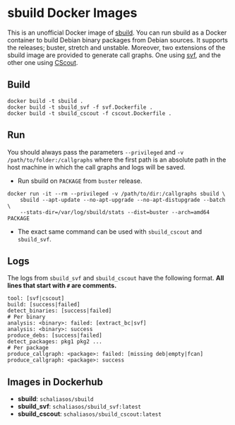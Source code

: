 # sbuild Docker Images

This is an unofficial Docker image of
[sbuild](https://tracker.debian.org/pkg/sbuild).
You can run sbuild as a Docker container to build Debian binary packages
from Debian sources. It supports the releases; buster, stretch and unstable.
Moreover, two extensions of the sbuild image are provided to generate call
graphs. One using [svf](https://svf-tools.github.io/SVF/),
and the other one using
[CScout](https://www2.dmst.aueb.gr/dds/cscout/doc/mancscout.html).

Build
-----

```
docker build -t sbuild .
docker build -t sbuild_svf -f svf.Dockerfile .
docker build -t sbuild_cscout -f cscout.Dockerfile .
```

Run
---

You should always pass the parameters `--privileged` and
`-v /path/to/folder:/callgraphs` where the first path is an absolute path
in the host machine in which the call graphs and logs will be saved.


* Run sbuild on `PACKAGE` from `buster` release.

```
docker run -it --rm --privileged -v /path/to/dir:/callgraphs sbuild \
    sbuild --apt-update --no-apt-upgrade --no-apt-distupgrade --batch \
    --stats-dir=/var/log/sbuild/stats --dist=buster --arch=amd64 PACKAGE
```

* The exact same command can be used with `sbuild_cscout` and `sbuild_svf`.

Logs
----

The logs from `sbuild_svf` and `sbuild_cscout` have the following format.
__All lines that start with `#` are comments.__

```
tool: [svf|cscout]
build: [success|failed]
detect_binaries: [success|failed]
# Per binary
analysis: <binary>: failed: [extract_bc|svf]
analysis: <binary>: success
produce_debs: [success|failed]
detect_packages: pkg1 pkg2 ...
# Per package
produce_callgraph: <package>: failed: [missing deb|empty|fcan]
produce_callgraph: <package>: success
```

Images in Dockerhub
-------------------

* **sbuild**: `schaliasos/sbuild`
* **sbuild_svf**: `schaliasos/sbuild_svf:latest`
* **sbuild_cscout**: `schaliasos/sbuild_cscout:latest`

